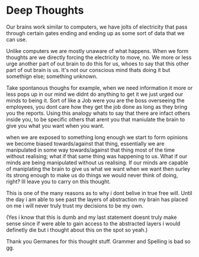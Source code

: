 # Deep Thoughts

Our brains work similar to computers, we have jolts of electricity that pass through certain gates ending and ending up as some sort of 
data that we can use.

Unlike computers we are mostly unaware of what happens. When we form thoughts are we directly forcing the electricity to move, no.
We more or less urge another part of out brain to do this for us, whoes to say that this other part of out brain is us. It's not our
conscious mind thats doing it but somethign else; something unknown.

Take spontanous thoughs for example, when we need information it more or less pops up in our mind we didnt do anything to get it 
we just urged our minds to being it. Sort of like a Job were you are the boss overseeing the employees, you dont care how they get the job
done as long as they bring you the reports. Using this analogy whats to say that there are infact others inside you, to be specific 
others that arent you that maniulate the brain to give you what you want when you want.

when we are exposed to something long enough we start to form opinions we become biased towards/against that thing, essentially we are 
manipulated in some way towards/against that thing most of the time without realising; what if that same thing was happening to us.
What if our minds are being manipulated without us realising. If our minds are capable of maniplating the brain to give us what we want
when we want then surley its strong enough to make us do things we would never think of doing, right? Ill leave you to carry on this thought.

This is one of the many reasons as to why i dont belive in true free will. Until the day i am able to see past the layers of abstraction
my brain has placed on me i will never truly trust my decisions to be my own.

(Yes i know that this is dumb and my last statement doesnt truly make sense since if were able to gain access to the abstracted layers
i would definetly die but i thought about this on the spot so yeah.)

Thank you Germanes for this thought stuff.
Grammer and Spelling is bad so gg.
